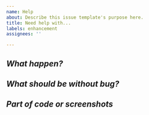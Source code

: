 ```yaml
---
name: Help
about: Describe this issue template's purpose here.
title: Need help with...
labels: enhancement
assignees: ''

---
```


*What happen?*
-
*What should be without bug?*
-
*Part of code or screenshots*
-
